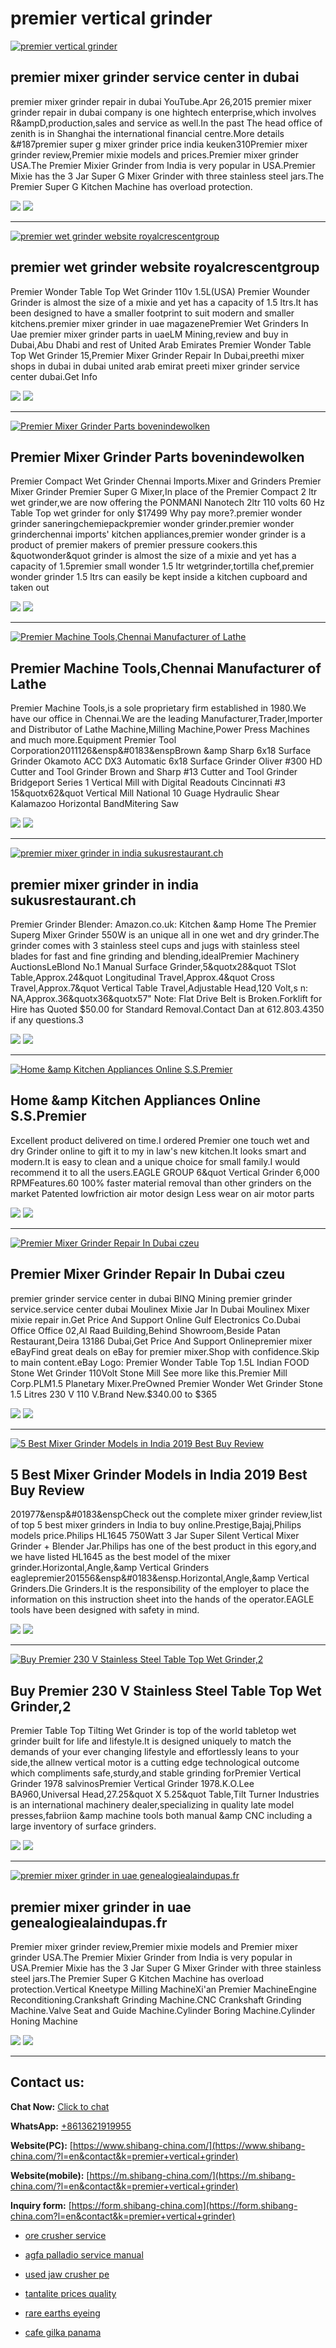 # premier vertical grinder

<a href="https://swt.shibang-china.com/?l=en&img&k=premier+vertical+grinder" target="_blank">![premier vertical grinder](http://static.shibang-china.com/all-800x300/1000.jpg)</a>

## premier mixer grinder service center in dubai
premier mixer grinder repair in dubai YouTube.Apr 26,2015 premier mixer grinder repair in dubai company is one hightech enterprise,which involves R&ampD,production,sales and service as well.In the past The head office of zenith is in Shanghai the international financial centre.More details &#187premier super g mixer grinder price india keuken310Premier mixer grinder review,Premier mixie models and prices.Premier mixer grinder USA.The Premier Mixier Grinder from India is very popular in USA.Premier Mixie has the 3 Jar Super G Mixer Grinder with three stainless steel jars.The Premier Super G Kitchen Machine has overload protection.


<a href="https://whatsapp.shibangsoft.com/WhatsApp.php" target="_blank" title="WhatsApp">![](http://static.shibang-china.com/icon/whatsapp.png)</a> <a href="https://swt.shibang-china.com/?l=en&icon&k=premier+vertical+grinder" target="_blank">![](http://static.shibang-china.com/icon/chat-en.png)</a>

---

<a href="https://swt.shibang-china.com/?l=en&img&k=premier+vertical+grinder" target="_blank">![premier wet grinder website royalcrescentgroup](http://static.shibang-china.com/all-800x300/1468.jpg)</a>

## premier wet grinder website royalcrescentgroup
Premier Wonder Table Top Wet Grinder 110v 1.5L(USA) Premier Wounder Grinder is almost the size of a mixie and yet has a capacity of 1.5 ltrs.It has been designed to have a smaller footprint to suit modern and smaller kitchens.premier mixer grinder in uae magazenePremier Wet Grinders In Uae premier mixer grinder parts in uaeLM Mining,review and buy in Dubai,Abu Dhabi and rest of United Arab Emirates Premier Wonder Table Top Wet Grinder 15,Premier Mixer Grinder Repair In Dubai,preethi mixer shops in dubai in dubai united arab emirat preeti mixer grinder service center dubai.Get Info


<a href="https://whatsapp.shibangsoft.com/WhatsApp.php" target="_blank" title="WhatsApp">![](http://static.shibang-china.com/icon/whatsapp.png)</a> <a href="https://swt.shibang-china.com/?l=en&icon&k=premier+vertical+grinder" target="_blank">![](http://static.shibang-china.com/icon/chat-en.png)</a>

---

<a href="https://swt.shibang-china.com/?l=en&img&k=premier+vertical+grinder" target="_blank">![Premier Mixer Grinder Parts bovenindewolken](http://static.shibang-china.com/all-800x300/533.jpg)</a>

## Premier Mixer Grinder Parts bovenindewolken
Premier Compact Wet Grinder Chennai Imports.Mixer and Grinders Premier Mixer Grinder Premier Super G Mixer,In place of the Premier Compact 2 ltr wet grinder,we are now offering the PONMANI Nanotech 2ltr 110 volts 60 Hz Table Top wet grinder for only $17499 Why pay more?.premier wonder grinder saneringchemiepackpremier wonder grinder.premier wonder grinderchennai imports' kitchen appliances,premier wonder grinder is a product of premier makers of premier pressure cookers.this &quotwonder&quot grinder is almost the size of a mixie and yet has a capacity of 1.5premier small wonder 1.5 ltr wetgrinder,tortilla chef,premier wonder grinder 1.5 ltrs can easily be kept inside a kitchen cupboard and taken out


<a href="https://whatsapp.shibangsoft.com/WhatsApp.php" target="_blank" title="WhatsApp">![](http://static.shibang-china.com/icon/whatsapp.png)</a> <a href="https://swt.shibang-china.com/?l=en&icon&k=premier+vertical+grinder" target="_blank">![](http://static.shibang-china.com/icon/chat-en.png)</a>

---

<a href="https://swt.shibang-china.com/?l=en&img&k=premier+vertical+grinder" target="_blank">![Premier Machine Tools,Chennai Manufacturer of Lathe](http://static.shibang-china.com/all-800x300/1071.jpg)</a>

## Premier Machine Tools,Chennai Manufacturer of Lathe
Premier Machine Tools,is a sole proprietary firm established in 1980.We have our office in Chennai.We are the leading Manufacturer,Trader,Importer and Distributor of Lathe Machine,Milling Machine,Power Press Machines and much more.Equipment Premier Tool Corporation2011126&ensp&#0183&enspBrown &amp Sharp 6x18 Surface Grinder Okamoto ACC DX3 Automatic 6x18 Surface Grinder Oliver #300 HD Cutter and Tool Grinder Brown and Sharp #13 Cutter and Tool Grinder Bridgeport Series 1 Vertical Mill with Digital Readouts Cincinnati #3 15&quotx62&quot Vertical Mill National 10 Guage Hydraulic Shear Kalamazoo Horizontal BandMitering Saw


<a href="https://whatsapp.shibangsoft.com/WhatsApp.php" target="_blank" title="WhatsApp">![](http://static.shibang-china.com/icon/whatsapp.png)</a> <a href="https://swt.shibang-china.com/?l=en&icon&k=premier+vertical+grinder" target="_blank">![](http://static.shibang-china.com/icon/chat-en.png)</a>

---

<a href="https://swt.shibang-china.com/?l=en&img&k=premier+vertical+grinder" target="_blank">![premier mixer grinder in india sukusrestaurant.ch](http://static.shibang-china.com/all-800x300/189.jpg)</a>

## premier mixer grinder in india sukusrestaurant.ch
Premier Grinder Blender: Amazon.co.uk: Kitchen &amp Home The Premier Superg Mixer Grinder 550W is an unique all in one wet and dry grinder.The grinder comes with 3 stainless steel cups and jugs with stainless steel blades for fast and fine grinding and blending,idealPremier Machinery AuctionsLeBlond No.1 Manual Surface Grinder,5&quotx28&quot TSlot Table,Approx.24&quot Longitudinal Travel,Approx.4&quot Cross Travel,Approx.7&quot Vertical Table Travel,Adjustable Head,120 Volt,s n: NA,Approx.36&quotx36&quotx57" Note: Flat Drive Belt is Broken.Forklift for Hire has Quoted $50.00 for Standard Removal.Contact Dan at 612.803.4350 if any questions.3


<a href="https://whatsapp.shibangsoft.com/WhatsApp.php" target="_blank" title="WhatsApp">![](http://static.shibang-china.com/icon/whatsapp.png)</a> <a href="https://swt.shibang-china.com/?l=en&icon&k=premier+vertical+grinder" target="_blank">![](http://static.shibang-china.com/icon/chat-en.png)</a>

---

<a href="https://swt.shibang-china.com/?l=en&img&k=premier+vertical+grinder" target="_blank">![Home &amp Kitchen Appliances Online S.S.Premier](http://static.shibang-china.com/all-800x300/780.jpg)</a>

## Home &amp Kitchen Appliances Online S.S.Premier
Excellent product delivered on time.I ordered Premier one touch wet and dry Grinder online to gift it to my in law's new kitchen.It looks smart and modern.It is easy to clean and a unique choice for small family.I would recommend it to all the users.EAGLE GROUP 6&quot Vertical Grinder 6,000 RPMFeatures.60 100% faster material removal than other grinders on the market Patented lowfriction air motor design Less wear on air motor parts


<a href="https://whatsapp.shibangsoft.com/WhatsApp.php" target="_blank" title="WhatsApp">![](http://static.shibang-china.com/icon/whatsapp.png)</a> <a href="https://swt.shibang-china.com/?l=en&icon&k=premier+vertical+grinder" target="_blank">![](http://static.shibang-china.com/icon/chat-en.png)</a>

---

<a href="https://swt.shibang-china.com/?l=en&img&k=premier+vertical+grinder" target="_blank">![Premier Mixer Grinder Repair In Dubai czeu](http://static.shibang-china.com/all-800x300/352.jpg)</a>

## Premier Mixer Grinder Repair In Dubai czeu
premier grinder service center in dubai BINQ Mining premier grinder service.service center dubai Moulinex Mixie Jar In Dubai Moulinex Mixer mixie repair in.Get Price And Support Online Gulf Electronics Co.Dubai Office Office 02,Al Raad Building,Behind Showroom,Beside Patan Restaurant,Deira 13186 Dubai,Get Price And Support Onlinepremier mixer eBayFind great deals on eBay for premier mixer.Shop with confidence.Skip to main content.eBay Logo: Premier Wonder Table Top 1.5L Indian FOOD Stone Wet Grinder 110Volt Stone Mill See more like this.Premier Mill Corp.PLM1.5 Planetary Mixer.PreOwned Premier Wonder Wet Grinder Stone 1.5 Litres 230 V 110 V.Brand New.$340.00 to $365


<a href="https://whatsapp.shibangsoft.com/WhatsApp.php" target="_blank" title="WhatsApp">![](http://static.shibang-china.com/icon/whatsapp.png)</a> <a href="https://swt.shibang-china.com/?l=en&icon&k=premier+vertical+grinder" target="_blank">![](http://static.shibang-china.com/icon/chat-en.png)</a>

---

<a href="https://swt.shibang-china.com/?l=en&img&k=premier+vertical+grinder" target="_blank">![5 Best Mixer Grinder Models in India 2019 Best Buy Review](http://static.shibang-china.com/all-800x300/1002.jpg)</a>

## 5 Best Mixer Grinder Models in India 2019 Best Buy Review
201977&ensp&#0183&enspCheck out the complete mixer grinder review,list of top 5 best mixer grinders in India to buy online.Prestige,Bajaj,Philips models price.Philips HL1645 750Watt 3 Jar Super Silent Vertical Mixer Grinder + Blender Jar.Philips has one of the best product in this egory,and we have listed HL1645 as the best model of the mixer grinder.Horizontal,Angle,&amp Vertical Grinders eaglepremier201556&ensp&#0183&ensp.Horizontal,Angle,&amp Vertical Grinders.Die Grinders.It is the responsibility of the employer to place the information on this instruction sheet into the hands of the operator.EAGLE tools have been designed with safety in mind.


<a href="https://whatsapp.shibangsoft.com/WhatsApp.php" target="_blank" title="WhatsApp">![](http://static.shibang-china.com/icon/whatsapp.png)</a> <a href="https://swt.shibang-china.com/?l=en&icon&k=premier+vertical+grinder" target="_blank">![](http://static.shibang-china.com/icon/chat-en.png)</a>

---

<a href="https://swt.shibang-china.com/?l=en&img&k=premier+vertical+grinder" target="_blank">![Buy Premier 230 V Stainless Steel Table Top Wet Grinder,2](http://static.shibang-china.com/all-800x300/1132.jpg)</a>

## Buy Premier 230 V Stainless Steel Table Top Wet Grinder,2
Premier Table Top Tilting Wet Grinder is top of the world tabletop wet grinder built for life and lifestyle.It is designed uniquely to match the demands of your ever changing lifestyle and effortlessly leans to your side,the allnew vertical motor is a cutting edge technological outcome which compliments safe,sturdy,and stable grinding forPremier Vertical Grinder 1978 salvinosPremier Vertical Grinder 1978.K.O.Lee BA960,Universal Head,27.25&quot X 5.25&quot Table,Tilt Turner Industries is an international machinery dealer,specializing in quality late model presses,fabriion &amp machine tools both manual &amp CNC including a large inventory of surface grinders.


<a href="https://whatsapp.shibangsoft.com/WhatsApp.php" target="_blank" title="WhatsApp">![](http://static.shibang-china.com/icon/whatsapp.png)</a> <a href="https://swt.shibang-china.com/?l=en&icon&k=premier+vertical+grinder" target="_blank">![](http://static.shibang-china.com/icon/chat-en.png)</a>

---

<a href="https://swt.shibang-china.com/?l=en&img&k=premier+vertical+grinder" target="_blank">![premier mixer grinder in uae genealogiealaindupas.fr](http://static.shibang-china.com/all-800x300/764.jpg)</a>

## premier mixer grinder in uae genealogiealaindupas.fr
Premier mixer grinder review,Premier mixie models and Premier mixer grinder USA.The Premier Mixier Grinder from India is very popular in USA.Premier Mixie has the 3 Jar Super G Mixer Grinder with three stainless steel jars.The Premier Super G Kitchen Machine has overload protection.Vertical Kneetype Milling MachineXi'an Premier MachineEngine Reconditioning.Crankshaft Grinding Machine.CNC Crankshaft Grinding Machine.Valve Seat and Guide Machine.Cylinder Boring Machine.Cylinder Honing Machine


<a href="https://whatsapp.shibangsoft.com/WhatsApp.php" target="_blank" title="WhatsApp">![](http://static.shibang-china.com/icon/whatsapp.png)</a> <a href="https://swt.shibang-china.com/?l=en&icon&k=premier+vertical+grinder" target="_blank">![](http://static.shibang-china.com/icon/chat-en.png)</a>

---
## Contact us:

**Chat Now:** [Click to chat](https://swt.shibang-china.com?l=en&contact&k=premier+vertical+grinder)

**WhatsApp:**  [+8613621919955](https://whatsapp.shibangsoft.com/WhatsApp.php)

**Website(PC):** [https://www.shibang-china.com/](https://www.shibang-china.com/?l=en&contact&k=premier+vertical+grinder)

**Website(mobile):** [https://m.shibang-china.com/](https://m.shibang-china.com/?l=en&contact&k=premier+vertical+grinder)

**Inquiry form:** [https://form.shibang-china.com](https://form.shibang-china.com?l=en&contact&k=premier+vertical+grinder)

* [ore crusher service](../112/ore%20crusher%20service.md)

* [agfa palladio service manual](../114/agfa%20palladio%20service%20manual.md)

* [used jaw crusher pe](../114/used%20jaw%20crusher%20pe.md)

* [tantalite prices quality](../121/tantalite%20prices%20quality.md)

* [rare earths eyeing](../121/rare%20earths%20eyeing.md)

* [cafe gilka panama](../121/cafe%20gilka%20panama.md)
